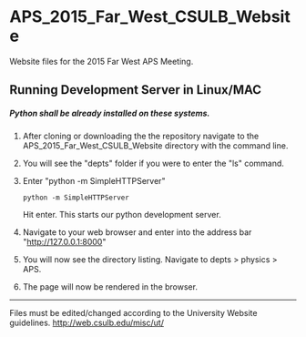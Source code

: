 # APS_2015_Far_West_CSULB_Website

Website files for the 2015 Far West APS Meeting.


## Running Development Server in Linux/MAC

##### Python shall be already installed on these systems.

1.  After cloning or downloading the the repository navigate to the
APS_2015_Far_West_CSULB_Website directory with the command line.  

2.  You will see the "depts" folder if you were to enter the "ls" command.

3.  Enter "python -m SimpleHTTPServer"

        python -m SimpleHTTPServer


    Hit enter.  This starts our python development server.

4.  Navigate to your web browser and enter into the address bar "http://127.0.0.1:8000"

5.  You will now see the directory listing.  Navigate to depts > physics > APS.

6.  The page will now be rendered in the browser.


-----------------------------------------------------------

Files must be edited/changed according to the University Website
guidelines. http://web.csulb.edu/misc/ut/
